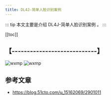 ```yaml
---
title: DL4J-简单人脸识别案例
---
```


::: tip
本文主要是介绍 DL4J-简单人脸识别案例 。
:::

[[toc]]

## 【----------------------------】
<img class= "zoom-custom-imgs" :src="$withBase('/assets/img/bigdata/intro/intro-1.png')" alt="wxmp">
<img class= "zoom-custom-imgs" :src="$withBase('/assets/img/bigdata/techintro/intro-1.png')" alt="wxmp">


## 参考文章
* https://blog.51cto.com/u_15162069/2901011